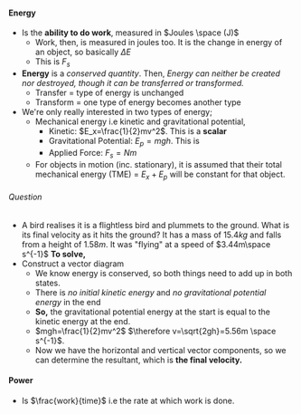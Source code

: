 #### Energy
- Is the **ability to do work**, measured in $Joules \space (J)$
	- Work, then, is measured in joules too. It is the change in energy of an object, so basically $\Delta E$
	- This is $F_s$
- **Energy** is a *conserved quantity*. Then, *Energy can neither be created nor destroyed, though it can be transferred or transformed.*
	- Transfer = type of energy is unchanged
	- Transform = one type of energy becomes another type
- We're only really interested in two types of energy;
	- Mechanical energy i.e kinetic and gravitational potential, 
		- Kinetic: $E_x=\frac{1}{2}mv^2$. This is a **scalar**
		- Gravitational Potential: $E_p=mgh$. This is
		- Applied Force: $F_{s}=Nm$
	- For objects in motion (inc. stationary), it is assumed that their total mechanical energy (TME) = $E_{x}+E_{p}$ will be constant for that object.

###### Question
- A bird realises it is a flightless bird and plummets to the ground. What is its final velocity as it hits the ground? It has a mass of $15.4kg$ and falls from a height of $1.58m$. It was "flying" at a speed of $3.44m\space s^{-1}$
**To solve,**
- Construct a vector diagram
	- We know energy is conserved, so both things need to add up in both states.
	- There is *no initial kinetic energy* and *no gravitational potential energy* in the end
	- **So,** the gravitational potential energy at the start is equal to the kinetic energy at the end.
	- $mgh=\frac{1}{2}mv^2$ $\therefore v=\sqrt{2gh}=5.56m \space s^{-1}$. 
	- Now we have the horizontal and vertical vector components, so we can determine the resultant, which is **the final velocity.**

#### Power
- Is $\frac{work}{time}$ i.e the rate at which work is done.